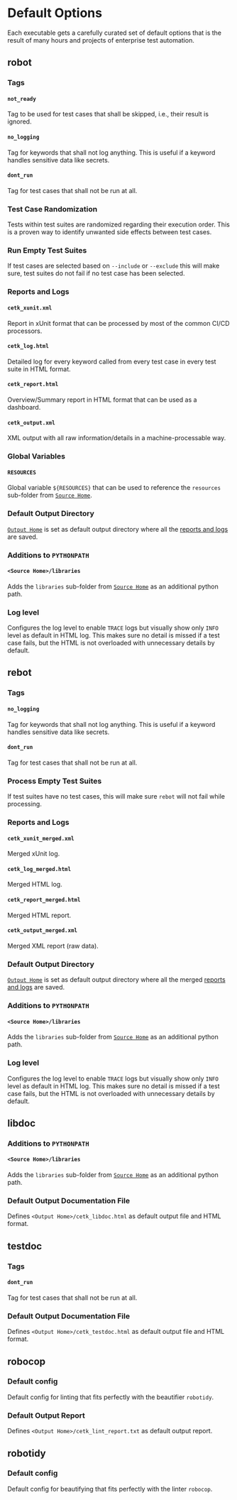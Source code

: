 # Default Options
Each executable gets a carefully curated set of default options that is the result of many hours and projects of enterprise
test automation.

## robot

### Tags
#### `not_ready`
Tag to be used for test cases that shall be skipped, i.e., their result is ignored.

#### `no_logging`
Tag for keywords that shall not log anything. This is useful if a keyword handles sensitive data like secrets.

#### `dont_run`
Tag for test cases that shall not be run at all.

### Test Case Randomization
Tests within test suites are randomized regarding their execution order. This is a proven way to identify unwanted side
effects between test cases.

### Run Empty Test Suites
If test cases are selected based on `--include` or `--exclude` this will make sure, test suites do not fail if no test case
has been selected.

### Reports and Logs
#### `cetk_xunit.xml`
Report in xUnit format that can be processed by most of the common CI/CD processors.

#### `cetk_log.html`
Detailed log for every keyword called from every test case in every test suite in HTML format.

#### `cetk_report.html`
Overview/Summary report in HTML format that can be used as a dashboard.

#### `cetk_output.xml`
XML output with all raw information/details in a machine-processable way.

### Global Variables
#### `RESOURCES`
Global variable `${RESOURCES}` that can be used to reference the `resources` sub-folder from [`Source Home`](../home_folder/source_home.md).

### Default Output Directory
[`Output Home`](../home_folder/output_home.md) is set as default output directory where all the [reports and logs](#reports-and-logs) are saved.

### Additions to `PYTHONPATH`
#### `<Source Home>/libraries`
Adds the `libraries` sub-folder from [`Source Home`](../home_folder/source_home.md) as an additional python path.

### Log level
Configures the log level to enable `TRACE` logs but visually show only `INFO` level as default in HTML log.
This makes sure no detail is missed if a test case fails, but the HTML is not overloaded with unnecessary details by default.

## rebot

### Tags
#### `no_logging`
Tag for keywords that shall not log anything. This is useful if a keyword handles sensitive data like secrets.

#### `dont_run`
Tag for test cases that shall not be run at all.

### Process Empty Test Suites
If test suites have no test cases, this will make sure `rebot` will not fail while processing.

### Reports and Logs
#### `cetk_xunit_merged.xml`
Merged xUnit log.

#### `cetk_log_merged.html`
Merged HTML log.

#### `cetk_report_merged.html`
Merged HTML report.

#### `cetk_output_merged.xml`
Merged XML report (raw data).

### Default Output Directory
[`Output Home`](../home_folder/output_home.md) is set as default output directory where all the merged [reports and logs](#reports-and-logs) are saved.

### Additions to `PYTHONPATH`
#### `<Source Home>/libraries`
Adds the `libraries` sub-folder from [`Source Home`](../home_folder/source_home.md) as an additional python path.

### Log level
Configures the log level to enable `TRACE` logs but visually show only `INFO` level as default in HTML log.
This makes sure no detail is missed if a test case fails, but the HTML is not overloaded with unnecessary details by default.

## libdoc

### Additions to `PYTHONPATH`
#### `<Source Home>/libraries`
Adds the `libraries` sub-folder from [`Source Home`](../home_folder/source_home.md) as an additional python path.

### Default Output Documentation File
Defines `<Output Home>/cetk_libdoc.html` as default output file and HTML format.

## testdoc

### Tags
#### `dont_run`
Tag for test cases that shall not be run at all.

### Default Output Documentation File
Defines `<Output Home>/cetk_testdoc.html` as default output file and HTML format.

## robocop

### Default config
Default config for linting that fits perfectly with the beautifier `robotidy`.

### Default Output Report
Defines `<Output Home>/cetk_lint_report.txt` as default output report.

## robotidy

### Default config
Default config for beautifying that fits perfectly with the linter `robocop`.
